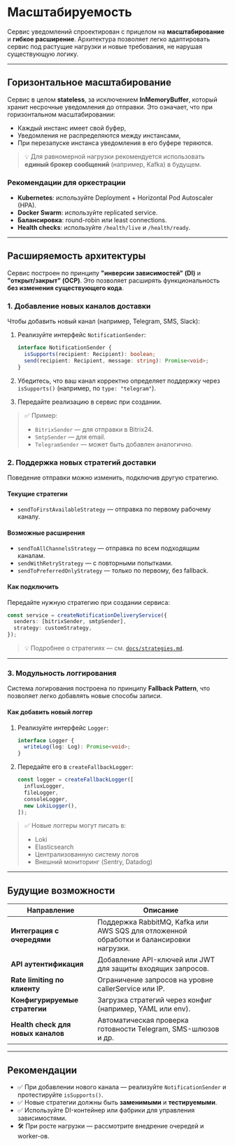 # Масштабируемость

Сервис уведомлений спроектирован с прицелом на **масштабирование** и **гибкое расширение**. Архитектура позволяет легко адаптировать сервис под растущие нагрузки и новые требования, не нарушая существующую логику.

---

## Горизонтальное масштабирование

Сервис в целом **stateless**, за исключением **InMemoryBuffer**, который хранит несрочные уведомления до отправки.
Это означает, что при горизонтальном масштабировании:

- Каждый инстанс имеет свой буфер,
- Уведомления не распределяются между инстансами,
- При перезапуске инстанса уведомления в его буфере теряются.

> 💡 Для равномерной нагрузки рекомендуется использовать **единый брокер сообщений** (например, Kafka) в будущем.

### Рекомендации для оркестрации

- **Kubernetes**: используйте Deployment + Horizontal Pod Autoscaler (HPA).
- **Docker Swarm**: используйте replicated service.
- **Балансировка**: round-robin или least connections.
- **Health checks**: используйте `/health/live` и `/health/ready`.

---

## Расширяемость архитектуры

Сервис построен по принципу **"инверсии зависимостей" (DI)** и **"открыт/закрыт" (OCP)**. Это позволяет расширять функциональность **без изменения существующего кода**.

### 1. Добавление новых каналов доставки

Чтобы добавить новый канал (например, Telegram, SMS, Slack):

1. Реализуйте интерфейс `NotificationSender`:

   ```ts
   interface NotificationSender {
     isSupports(recipient: Recipient): boolean;
     send(recipient: Recipient, message: string): Promise<void>;
   }
   ```

2. Убедитесь, что ваш канал корректно определяет поддержку через `isSupports()` (например, по `type: "telegram"`).
3. Передайте реализацию в сервис при создании.

> ✅ Пример:
>
> - `BitrixSender` — для отправки в Bitrix24.
> - `SmtpSender` — для email.
> - `TelegramSender` — может быть добавлен аналогично.

### 2. Поддержка новых стратегий доставки

Поведение отправки можно изменить, подключив другую стратегию.

#### Текущие стратегии

- `sendToFirstAvailableStrategy` — отправка по первому рабочему каналу.

#### Возможные расширения

- `sendToAllChannelsStrategy` — отправка по всем подходящим каналам.
- `sendWithRetryStrategy` — с повторными попытками.
- `sendToPreferredOnlyStrategy` — только по первому, без fallback.

#### Как подключить

Передайте нужную стратегию при создании сервиса:

```ts
const service = createNotificationDeliveryService({
  senders: [bitrixSender, smtpSender],
  strategy: customStrategy,
});
```

> 💡 Подробнее о стратегиях — см. [`docs/strategies.md`](./strategies.md).

---

### 3. Модульность логгирования

Система логирования построена по принципу **Fallback Pattern**, что позволяет легко добавлять новые способы записи.

#### Как добавить новый логгер

1. Реализуйте интерфейс `Logger`:

   ```ts
   interface Logger {
     writeLog(log: Log): Promise<void>;
   }
   ```

2. Передайте его в `createFallbackLogger`:

   ```ts
   const logger = createFallbackLogger([
     influxLogger,
     fileLogger,
     consoleLogger,
     new LokiLogger(),
   ]);
   ```

> ✅ Новые логгеры могут писать в:
>
> - Loki
> - Elasticsearch
> - Централизованную систему логов
> - Внешний мониторинг (Sentry, Datadog)

---

## Будущие возможности

| Направление                        | Описание                                                                                |
| ---------------------------------- | --------------------------------------------------------------------------------------- |
| **Интеграция с очередями**         | Поддержка RabbitMQ, Kafka или AWS SQS для отложенной обработки и балансировки нагрузки. |
| **API аутентификация**             | Добавление API-ключей или JWT для защиты входящих запросов.                             |
| **Rate limiting по клиенту**       | Ограничение запросов на уровне callerService или IP.                                    |
| **Конфигурируемые стратегии**      | Загрузка стратегий через конфиг (например, YAML или env).                               |
| **Health check для новых каналов** | Автоматическая проверка готовности Telegram, SMS-шлюзов и др.                           |

---

## Рекомендации

- ✅ При добавлении нового канала — реализуйте `NotificationSender` и протестируйте `isSupports()`.
- ✅ Новые стратегии должны быть **заменимыми** и **тестируемыми**.
- ✅ Используйте DI-контейнер или фабрики для управления зависимостями.
- 🛠 При росте нагрузки — рассмотрите внедрение очередей и worker-ов.
